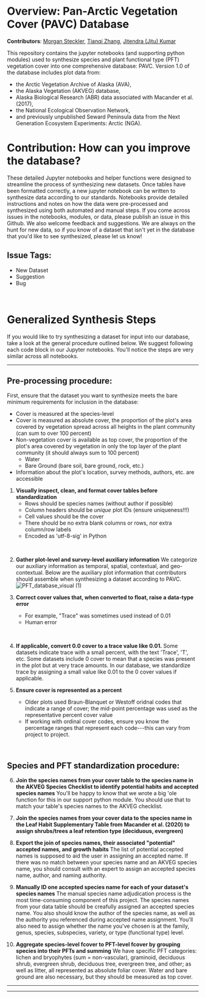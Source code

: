 # Overview: Pan-Arctic Vegetation Cover (PAVC) Database
**Contributors**: [Morgan Steckler](https://github.com/msteckle), [Tianqi Zhang](https://github.com/zhang1206), [Jitendra (Jitu) Kumar](https://github.com/jitendra-kumar)

This repository contains the jupyter notebooks (and supporting python modules) used to synthesize species and plant functional type (PFT) vegetation cover into one comprehensive database: PAVC. Version 1.0 of the database includes plot data from:

- the Arctic Vegetation Archive of Alaska (AVA),
- the Alaska Vegetation (AKVEG) database,
- Alaska Biological Research (ABR) data associated with Macander et al. (2017),
- the National Ecological Observation Network,
- and previously unpublished Seward Peninsula data from the Next Generation Ecosystem Experiments: Arctic (NGA).

# Contribution: How can you improve the database?

These detailed Jupyter notebooks and helper functions were designed to streamline the process of synthesizing new datasets. Once tables have been formatted correctly, a new jupyter notebook can be written to synthesize data according to our standards. Notebooks provide detailed instructions and notes on how the data were pre-processed and synthesized using both automated and manual steps. If you come across issues in the notebooks, modules, or data, please publish an issue in this Github. We also welcome feedback and suggestions. We are always on the hunt for new data, so if you know of a dataset that isn't yet in the database that you'd like to see synthesized, please let us know!

## Issue Tags:
- New Dataset
- Suggestion
- Bug

<br>

# Generalized Synthesis Steps
If you would like to try synthesizing a dataset for input into our database, take a look at the general procedure outlined below. We suggest following each code block in our Jupyter notebooks. You'll notice the steps are very similar across all notebooks.

---
## Pre-processing procedure:
First, ensure that the dataset you want to synthesize meets the bare minimum requirements for inclusion in the database:
- Cover is measured at the species-level
- Cover is measured as absolute cover, the proportion of the plot's area covered by vegetation spread across all heights in the plant community (can sum to over 100 percent)
- Non-vegetation cover is available as top cover, the proportion of the plot's area covered by vegetation in only the top layer of the plant community (it should always sum to 100 percent)
	- Water
 	- Bare Ground (bare soil, bare ground, rock, etc.)
- Information about the plot's location, survey methods, authors, etc. are accessible

1. **Visually inspect, clean, and format cover tables before standardization**
    - Rows should be species names (without author if possible)
    - Column headers should be _unique_ plot IDs (ensure uniqueness!!!)
    - Cell values should be the cover
    - There should be no extra blank columns or rows, nor extra column/row labels
    - Encoded as 'utf-8-sig' in Python

<br>

2. **Gather plot-level and survey-level auxiliary information**
We categorize our auxiliary information as temporal, spatial, contextual, and geo-contextual. Below are the auxiliary plot information that contributors should assemble when synthesizing a dataset according to PAVC.
![PFT_database_visual (1)](https://github.com/user-attachments/assets/048f8d3a-fb6e-43c5-8264-b57a1eaa6261)

3. **Correct cover values that, when converted to float, raise a data-type error**
    - For example, "Trace" was sometimes used instead of 0.01
    - Human error
    
<br>

4. **If applicable, convert 0.0 cover to a trace value like 0.01.**
Some datasets indicate trace with a small percent, with the text 'Trace', 'T', etc. Some datasets include 0 cover to mean that a species was present in the plot but at very trace amounts. In our database, we standardize trace by assigning a small value like 0.01 to the 0 cover values if applicable.

5. **Ensure cover is represented as a percent**
    - Older plots used Braun-Blanquet or Westoff oridnal codes that indicate a range of cover; the mid-point percentage was used as the representative percent cover value
    - If working with ordinal cover codes, ensure you know the percentage ranges that represent each code---this can vary from project to project.
    
<br>

## Species and PFT standardization procedure:
6. **Join the species names from your cover table to the species name in the AKVEG Species Checklist to identify potential habits and accepted species names**
You'll be happy to know that we wrote a big 'ole function for this in our support python module. You should use that to match your table's species names to the AKVEG checklist.

7. **Join the species names from your cover data to the species name in the Leaf Habit Supplementary Table from Macander et al. (2020) to assign shrubs/trees a leaf retention type (deciduous, evergreen)**

9. **Export the join of species names, their associated "potential" accepted names, and growth habits**
The list of potential accepted names is supposed to aid the user in assigning an accepted name. If there was no match between your species name and an AKVEG species name, you should consult with an expert to assign an accepted species name, author, and naming authority.

11. **Manually ID one accepted species name for each of your dataset's species names**
The manual species name adjudication process is the most time-consuming component of this project. The species names from your data table should be creafully assigned an accepted species name. You also should know the author of the species name, as well as the authority you referenced during accepted name assignment. You'll also need to assign whether the name you've chosen is at the family, genus, species, subspecies, variety, or type (functional type) level.

12. **Aggregate species-level fcover to PFT-level fcover by grouping species into their PFTs and summing**
We have specific PFT categories: lichen and bryophytes (sum = non-vascular), graminoid, deciduous shrub, evergreen shrub, deciduous tree, evergreen tree, and other; as well as litter, all represented as absolute foliar cover. Water and bare ground are also necessary, but they should be measured as top cover.

---
---
